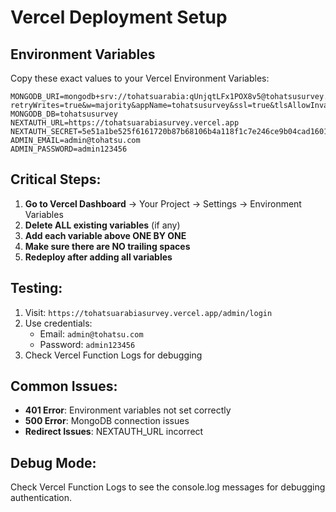 # Vercel Deployment Setup

## Environment Variables

Copy these exact values to your Vercel Environment Variables:

```
MONGODB_URI=mongodb+srv://tohatsuarabia:qUnjqtLFx1POX8v5@tohatsusurvey.bwuh8ih.mongodb.net/?retryWrites=true&w=majority&appName=tohatsusurvey&ssl=true&tlsAllowInvalidCertificates=false
MONGODB_DB=tohatsusurvey
NEXTAUTH_URL=https://tohatsuarabiasurvey.vercel.app
NEXTAUTH_SECRET=5e51a1be525f6161720b87b68106b4a118f1c7e246ce9b04cad16018de3b1261
ADMIN_EMAIL=admin@tohatsu.com
ADMIN_PASSWORD=admin123456
```

## Critical Steps:

1. **Go to Vercel Dashboard** → Your Project → Settings → Environment Variables
2. **Delete ALL existing variables** (if any)
3. **Add each variable above ONE BY ONE**
4. **Make sure there are NO trailing spaces**
5. **Redeploy after adding all variables**

## Testing:

1. Visit: `https://tohatsuarabiasurvey.vercel.app/admin/login`
2. Use credentials:
   - Email: `admin@tohatsu.com`
   - Password: `admin123456`
3. Check Vercel Function Logs for debugging

## Common Issues:

- **401 Error**: Environment variables not set correctly
- **500 Error**: MongoDB connection issues
- **Redirect Issues**: NEXTAUTH_URL incorrect

## Debug Mode:

Check Vercel Function Logs to see the console.log messages for debugging authentication. 